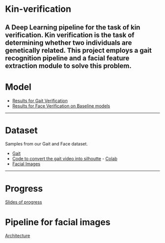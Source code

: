 # Kin-verification
A Deep Learning pipeline for the task of kin verification.
Kin verification is the task of determining whether two individuals are genetically related. This project employs a gait recognition pipeline and a facial feature extraction module to solve this problem.
 ---
 # Model
- [Results for Gait Verification](https://drive.google.com/drive/folders/1cHa3OmoOBRcxdnRCYandzwqqjZfFEGPm?usp=sharing)
- [Results for Face Verification on Baseline models](https://drive.google.com/drive/folders/1bQ8MDRQKjl24aZUQhYTO8rIjY5xXdZcF?usp=sharing)
---
# Dataset
Samples from our Gait and Face dataset.
- [Gait](https://drive.google.com/drive/folders/1LbI-SzYGmDEo4qw0SdjMjBmpKJm-fHXR?usp=sharing)
- [Code to convert the gait video into silhoutte](https://drive.google.com/file/d/1ysH0t9gPvqeR6HEBwPMSCTW3aO-w2WEh/view?usp=sharing) - [Colab](https://colab.research.google.com/drive/1xuXepHBTx1ieFQyopwyq3Dv42FsDjg41?usp=sharing)
- [Facial Images](https://drive.google.com/drive/folders/1bsM0DYzFmxKbd1CJEyUrgQE9jD7jWg8b?usp=sharing)
---
# Progress
[Slides of progress](https://docs.google.com/presentation/d/1LsYYwrZFDHpkL1jedepb29bqbxx3vVSiVuYtsKHCPKY/edit?usp=sharing)
 
# Pipeline for facial images
[Architecture](https://drive.google.com/file/d/1ZoSjPulwCzfN3I9YLlO8RmECBcup4WvR/view?usp=sharing)
